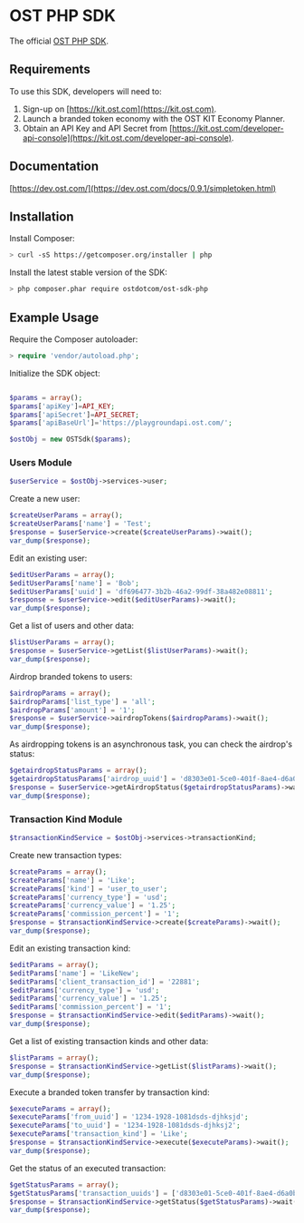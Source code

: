 # OST PHP SDK
The official [OST PHP SDK](https://dev.ost.com/docs/0.9.1/simpletoken.html).

## Requirements

To use this SDK, developers will need to:
1. Sign-up on [https://kit.ost.com](https://kit.ost.com).
2. Launch a branded token economy with the OST KIT Economy Planner.
3. Obtain an API Key and API Secret from [https://kit.ost.com/developer-api-console](https://kit.ost.com/developer-api-console).

## Documentation

[https://dev.ost.com/](https://dev.ost.com/docs/0.9.1/simpletoken.html)

## Installation

Install Composer:

```bash
> curl -sS https://getcomposer.org/installer | php
```

Install the latest stable version of the SDK:

```bash
> php composer.phar require ostdotcom/ost-sdk-php
```

## Example Usage

Require the Composer autoloader:

```php
> require 'vendor/autoload.php';
```

Initialize the SDK object:

```php

$params = array();
$params['apiKey']=API_KEY;
$params['apiSecret']=API_SECRET;
$params['apiBaseUrl']='https://playgroundapi.ost.com/';

$ostObj = new OSTSdk($params);

```

### Users Module 

```php
$userService = $ostObj->services->user;
```

Create a new user:

```php
$createUserParams = array();
$createUserParams['name'] = 'Test';
$response = $userService->create($createUserParams)->wait();
var_dump($response);
```

Edit an existing user:

```php
$editUserParams = array();
$editUserParams['name'] = 'Bob';
$editUserParams['uuid'] = 'df696477-3b2b-46a2-99df-38a482e08811';
$response = $userService->edit($editUserParams)->wait();
var_dump($response);
```

Get a list of users and other data:

```php
$listUserParams = array();
$response = $userService->getList($listUserParams)->wait();
var_dump($response);
```

Airdrop branded tokens to users:

```php
$airdropParams = array();
$airdropParams['list_type'] = 'all';
$airdropParams['amount'] = '1';
$response = $userService->airdropTokens($airdropParams)->wait();
var_dump($response);
```

As airdropping tokens is an asynchronous task, you can check the airdrop's status:

```php
$getairdropStatusParams = array();
$getairdropStatusParams['airdrop_uuid'] = 'd8303e01-5ce0-401f-8ae4-d6a0bcdb2e24';
$response = $userService->getAirdropStatus($getairdropStatusParams)->wait();
var_dump($response);
```

### Transaction Kind Module 

```php
$transactionKindService = $ostObj->services->transactionKind;
```

Create new transaction types:

```php
$createParams = array();
$createParams['name'] = 'Like';
$createParams['kind'] = 'user_to_user';
$createParams['currency_type'] = 'usd';
$createParams['currency_value'] = '1.25';
$createParams['commission_percent'] = '1';
$response = $transactionKindService->create($createParams)->wait();
var_dump($response);
```

Edit an existing transaction kind:

```php
$editParams = array();
$editParams['name'] = 'LikeNew';
$editParams['client_transaction_id'] = '22881';
$editParams['currency_type'] = 'usd';
$editParams['currency_value'] = '1.25';
$editParams['commission_percent'] = '1';
$response = $transactionKindService->edit($editParams)->wait();
var_dump($response);
```

Get a list of existing transaction kinds and other data:

```php
$listParams = array();
$response = $transactionKindService->getList($listParams)->wait();
var_dump($response);
```

Execute a branded token transfer by transaction kind:

```php
$executeParams = array();
$executeParams['from_uuid'] = '1234-1928-1081dsds-djhksjd';
$executeParams['to_uuid'] = '1234-1928-1081dsds-djhksj2';
$executeParams['transaction_kind'] = 'Like';
$response = $transactionKindService->execute($executeParams)->wait();
var_dump($response);
```

Get the status of an executed transaction:

```php
$getStatusParams = array();
$getStatusParams['transaction_uuids'] = ['d8303e01-5ce0-401f-8ae4-d6a0bcdb2e24'];
$response = $transactionKindService->getStatus($getStatusParams)->wait();
var_dump($response);
```